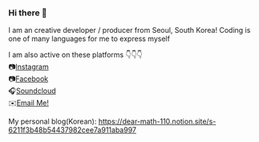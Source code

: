 ### Hi there 👋

I am an creative developer / producer from Seoul, South Korea!
Coding is one of many languages for me to express myself

I am also active on these platforms 👇👇👇
<br>
📷<a href="https://www.instagram.com/jayemkwn/" target="_blank">Instagram</a><br> 
📷<a href="https://www.facebook.com/jayem.kweon.3/" target="_blank">Facebook</a><br>
🎧<a href="https://soundcloud.com/doyousoul" target="_blank">Soundcloud</a><br>
✉️<a href="mailto:flwfeeld@gmail.com" class="email" target="_blank">Email Me!</a><br>

My personal blog(Korean): https://dear-math-110.notion.site/s-6211f3b48b54437982cee7a911aba997



